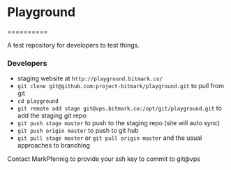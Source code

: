 # Playground
==========

A test repository for developers to test things.

### Developers

* staging website at `http://playground.bitmark.co/`
* `git clone git@github.com:project-bitmark/playground.git` to pull from git
* `cd playground`
* `git remote add stage git@vps.bitmark.co:/opt/git/playground.git` to add the staging git repo
* `git push stage master` to push to the staging repo (site will auto sync)
* `git push origin master` to push to git hub
* `git pull stage master` or `git pull origin master` and the usual approaches to branching

Contact MarkPfennig to provide your ssh key to commit to git@vps
